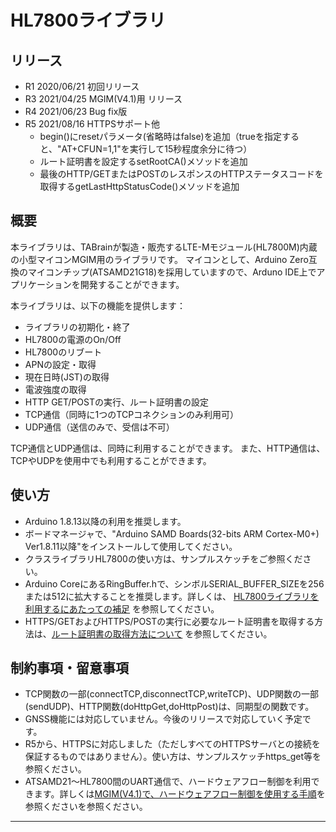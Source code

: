 # HL7800ライブラリ

## リリース
  * R1  2020/06/21  初回リリース
  * R3  2021/04/25  MGIM(V4.1)用 リリース
  * R4  2021/06/23  Bug fix版
  * R5  2021/08/16  HTTPSサポート他
    * begin()にresetパラメータ(省略時はfalse)を追加（trueを指定すると、"AT+CFUN=1,1"を実行して15秒程度余分に待つ）
    * ルート証明書を設定するsetRootCA()メソッドを追加
    * 最後のHTTP/GETまたはPOSTのレスポンスのHTTPステータスコードを取得するgetLastHttpStatusCode()メソッドを追加

## 概要
本ライブラリは、TABrainが製造・販売するLTE-Mモジュール(HL7800M)内蔵の小型マイコンMGIM用のライブラリです。
マイコンとして、Arduino Zero互換のマイコンチップ(ATSAMD21G18)を採用していますので、Arduno IDE上でアプリケーションを開発することができます。

本ライブラリは、以下の機能を提供します：
  * ライブラリの初期化・終了
  * HL7800の電源のOn/Off
  * HL7800のリブート
  * APNの設定・取得
  * 現在日時(JST)の取得
  * 電波強度の取得
  * HTTP GET/POSTの実行、ルート証明書の設定
  * TCP通信（同時に1つのTCPコネクションのみ利用可）
  * UDP通信（送信のみで、受信は不可）

TCP通信とUDP通信は、同時に利用することができます。
また、HTTP通信は、TCPやUDPを使用中でも利用することができます。

## 使い方
  * Arduino 1.8.13以降の利用を推奨します。
  * ボードマネージャで、"Arduino SAMD Boards(32-bits ARM Cortex-M0+) Ver1.8.11以降"をインストールして使用してください。
  * クラスライブラリHL7800の使い方は、サンプルスケッチをご参照ください。
  * Arduino CoreにあるRingBuffer.hで、シンボルSERIAL_BUFFER_SIZEを256または512に拡大することを推奨します。詳しくは、 [HL7800ライブラリを利用するにあたっての補足](https://github.com/openwireless/docs/blob/master/mgim/docs/hl7800_notes.md) を参照してください。
  * HTTPS/GETおよびHTTPS/POSTの実行に必要なルート証明書を取得する方法は、[ルート証明書の取得方法について](https://github.com/openwireless/3gim/blob/master/hl7800/doc/how_to_get_rootca.md) を参照してください。

## 制約事項・留意事項
  * TCP関数の一部(connectTCP,disconnectTCP,writeTCP)、UDP関数の一部(sendUDP)、HTTP関数(doHttpGet,doHttpPost)は、同期型の関数です。
  * GNSS機能には対応していません。今後のリリースで対応していく予定です。
  * R5から、HTTPSに対応しました（ただしすべてのHTTPSサーバとの接続を保証するものではありません）。使い方は、サンプルスケッチhttps_get等を参照ください。
  * ATSAMD21～HL7800間のUART通信で、ハードウェアフロー制御を利用できます。詳しくは[MGIM(V4.1)で、ハードウェアフロー制御を使用する手順](https://github.com/openwireless/docs/blob/master/mgim/docs/hw_flowctrl.md)を参照くださいを参照ください。
---
